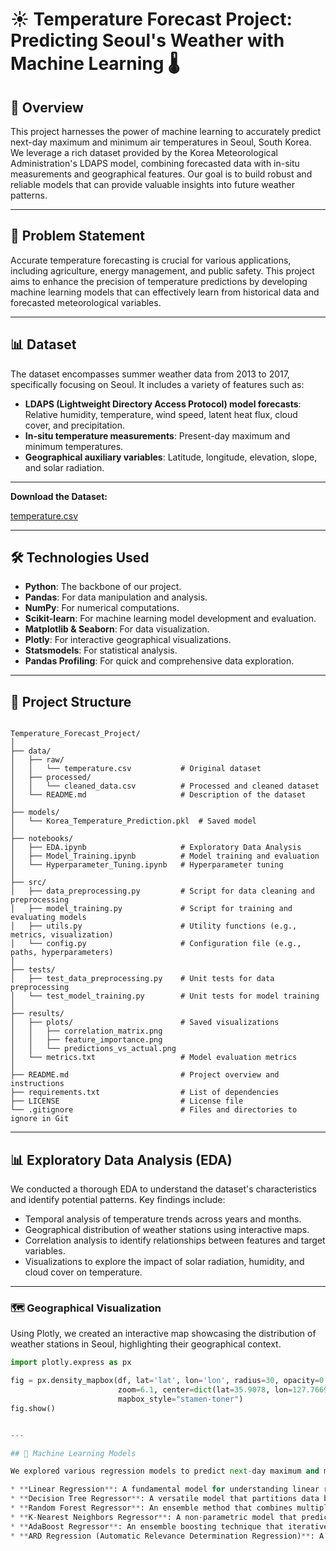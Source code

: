 # ☀️ Temperature Forecast Project: Predicting Seoul's Weather with Machine Learning 🌡️

## 🚀 Overview

This project harnesses the power of machine learning to accurately predict next-day maximum and minimum air temperatures in Seoul, South Korea. We leverage a rich dataset provided by the Korea Meteorological Administration's LDAPS model, combining forecasted data with in-situ measurements and geographical features. Our goal is to build robust and reliable models that can provide valuable insights into future weather patterns.

---

## 📝 Problem Statement

Accurate temperature forecasting is crucial for various applications, including agriculture, energy management, and public safety. This project aims to enhance the precision of temperature predictions by developing machine learning models that can effectively learn from historical data and forecasted meteorological variables.

---

## 📊 Dataset

The dataset encompasses summer weather data from 2013 to 2017, specifically focusing on Seoul. It includes a variety of features such as:

* **LDAPS (Lightweight Directory Access Protocol) model forecasts**: Relative humidity, temperature, wind speed, latent heat flux, cloud cover, and precipitation.
* **In-situ temperature measurements**: Present-day maximum and minimum temperatures.
* **Geographical auxiliary variables**: Latitude, longitude, elevation, slope, and solar radiation.

---

**Download the Dataset:**

[temperature.csv](https://github.com/dsrscientist/Dataset2/blob/main/temperature.csv)

---

## 🛠️ Technologies Used

* **Python**: The backbone of our project.
* **Pandas**: For data manipulation and analysis.
* **NumPy**: For numerical computations.
* **Scikit-learn**: For machine learning model development and evaluation.
* **Matplotlib & Seaborn**: For data visualization.
* **Plotly**: For interactive geographical visualizations.
* **Statsmodels**: For statistical analysis.
* **Pandas Profiling**: For quick and comprehensive data exploration.

---

## 📁 Project Structure  

```plaintext

Temperature_Forecast_Project/
│
├── data/
│   ├── raw/
│   │   └── temperature.csv           # Original dataset
│   ├── processed/
│   │   └── cleaned_data.csv          # Processed and cleaned dataset
│   └── README.md                     # Description of the dataset
│
├── models/
│   └── Korea_Temperature_Prediction.pkl  # Saved model
│
├── notebooks/
│   ├── EDA.ipynb                     # Exploratory Data Analysis
│   ├── Model_Training.ipynb          # Model training and evaluation
│   └── Hyperparameter_Tuning.ipynb   # Hyperparameter tuning
│
├── src/
│   ├── data_preprocessing.py         # Script for data cleaning and preprocessing
│   ├── model_training.py             # Script for training and evaluating models
│   ├── utils.py                      # Utility functions (e.g., metrics, visualization)
│   └── config.py                     # Configuration file (e.g., paths, hyperparameters)
│
├── tests/
│   ├── test_data_preprocessing.py    # Unit tests for data preprocessing
│   └── test_model_training.py        # Unit tests for model training
│
├── results/
│   ├── plots/                        # Saved visualizations
│   │   ├── correlation_matrix.png
│   │   ├── feature_importance.png
│   │   └── predictions_vs_actual.png
│   └── metrics.txt                   # Model evaluation metrics
│
├── README.md                         # Project overview and instructions
├── requirements.txt                  # List of dependencies
├── LICENSE                           # License file
└── .gitignore                        # Files and directories to ignore in Git

```
---

## 📊 Exploratory Data Analysis (EDA)

We conducted a thorough EDA to understand the dataset's characteristics and identify potential patterns. Key findings include:

* Temporal analysis of temperature trends across years and months.
* Geographical distribution of weather stations using interactive maps.
* Correlation analysis to identify relationships between features and target variables.
* Visualizations to explore the impact of solar radiation, humidity, and cloud cover on temperature.

---

### 🗺️ Geographical Visualization

Using Plotly, we created an interactive map showcasing the distribution of weather stations in Seoul, highlighting their geographical context.

```python
import plotly.express as px

fig = px.density_mapbox(df, lat='lat', lon='lon', radius=30, opacity=0.4, height=650,
                        zoom=6.1, center=dict(lat=35.9078, lon=127.7669),
                        mapbox_style="stamen-toner")
fig.show()


---

## 🧠 Machine Learning Models

We explored various regression models to predict next-day maximum and minimum temperatures, including:

* **Linear Regression**: A fundamental model for understanding linear relationships between features and target variables.
* **Decision Tree Regressor**: A versatile model that partitions data based on feature values to make predictions.
* **Random Forest Regressor**: An ensemble method that combines multiple decision trees to improve prediction accuracy and reduce overfitting.
* **K-Nearest Neighbors Regressor**: A non-parametric model that predicts target values based on the average of the k-nearest data points.
* **AdaBoost Regressor**: An ensemble boosting technique that iteratively adjusts the weights of weak learners to build a strong predictive model.
* **ARD Regression (Automatic Relevance Determination Regression)**: A Bayesian linear regression model that automatically determines the relevance of features.


